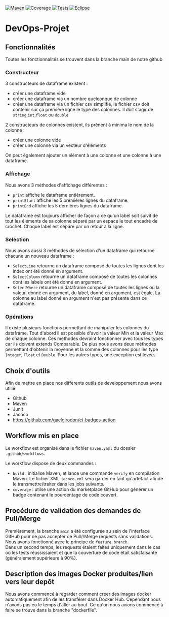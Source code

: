 [![Maven](https://maven-badges.herokuapp.com/maven-central/cz.jirutka.rsql/rsql-parser/badge.svg)](https://maven.apache.org/)
![Coverage](https://img.shields.io/endpoint?url=https%3A%2F%2Fgist.githubusercontent.com%2FOgawakin%2F8e07fede48571430cfd340cb3829b165%2Fraw%2F766b11478a7ee75a0711215402ab5f9df1e862e6%2FDevOps-Projet-jacoco-coverage.json)
[![Tests](https://badgen.net/badge/icon/Tests?icon=bitcoin-lightning&label)](https://junit.org/junit5/)
[![Eclipse](https://badgen.net/badge/icon/eclipse?icon=eclipse&label)](https://junit.org/junit5/)

# **DevOps-Projet**

## **Fonctionnalités**

Toutes les fonctionnalités se trouvent dans la branche main de notre github

### Constructeur

3 constructeurs de dataframe existent :
- créer une dataframe vide
- créer une dataframe via un nombre quelconque de colonne
- créer une dataframe via un fichier csv simplifié, le fichier csv doit contenir sur ça première ligne le type des colonnes. Il doit s'agir de `string`,`int`,`float` ou `double`

2 constructeurs de colonnes existent, ils prènent à minima le nom de la colonne :
- créer une colonne vide
- créer une colonne via un vecteur d'éléments

On peut également ajouter un élément à une colonne et une colonne à une dataframe.

### Affichage

Nous avons 3 méthodes d'affichage différentes :
- `print` affiche le dataframe entièrement.
- `printStart` affiche les 5 premières lignes du dataframe.
- `printEnd` affiche les 5 dernières lignes du dataframe.
    
Le dataframe est toujours afficher de façon a ce qu'un label soit suivit de tout les éléments de sa colonne séparé par un espace le tout encadré de crochet. Chaque label est séparé par un retour à la ligne.

### Selection

Nous avons aussi 3 méthodes de sélection d'un dataframe qui retourne chacune un nouveau dataframe :
- `SelectLine` retourne un dataframe composé de toutes les lignes dont les index ont été donné en argument.
- `SelectColumn` retourne un dataframe composé de toutes les colonnes dont les labels ont été donné en argument.
- `SelectWhere` retourne un dataframe composé de toutes les lignes où la valeur, donné en argument, du label, donné en argument, est égale. La colonne au label donné en argument n'est pas présente dans ce dataframe.

### Opérations

Il existe plusieurs fonctions permettant de manipuler les colonnes du dataframe. Tout d'abord il est possible d'avoir la valeur Min et la valeur Max de chaque colonne. Ces methodes devraint fonctionner avec tous les types car ils doivent extends Comparable. De plus nous avons deux méthodes permettant d'obtenir la moyenne et la somme des colonnes pour les type `Integer`, `Float` et `Double`. Pour les autres types, une exception est levée. 


## **Choix d'outils**

Afin de mettre en place nos differents outils de developpement nous avons utilié:
- Github
- Maven
- Junit
- Jacoco
- https://github.com/gaelgirodon/ci-badges-action

## **Workflow mis en place**
Le workflow est organisé dans le fichier `maven.yaml` du dossier `.github/workflows`.

Le workflow dispose de deux commandes : 
- ```build``` : initialise Maven, et lance une commande `verify` en compilation Maven. Le fichier XML `jacoco.xml` sera garder en tant qu'artefact afinde le transmettre/traiter dans les jobs suivants.
- ``coverage`` : utilse une action du marketplace GitHub pour générer un badge contenant le pourcentage de code couvert.

## **Procédure de validation des demandes de Pull/Merge**

Premièrement, la branche `main` a été configurée au sein de l'interface GitHub pour ne pas accepter de Pull//Merge requests sans validations.
Nous avons fonctionné avec le principe de `feature branch`.\
Dans un second temps, les requests étaient faites uniquement dans le cas où les tests réussissaient et que la couverture de code était satisfaisante (généralement supérieure à 90%).

## **Description des images Docker produites/lien vers leur depôt**

Nous avons commencé à regarder comment créer des images docker automatiquement afin de les transférer dans Docker Hub. Cependant nous n'avons pas eu le temps d'aller au bout. Ce qu'on nous avions commencé à faire se trouve dans la branche "dockerfile".

